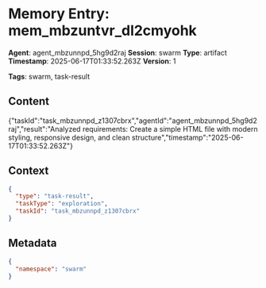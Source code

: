 # Memory Entry: mem_mbzuntvr_dl2cmyohk

**Agent**: agent_mbzunnpd_5hg9d2raj
**Session**: swarm
**Type**: artifact
**Timestamp**: 2025-06-17T01:33:52.263Z
**Version**: 1

**Tags**: swarm, task-result

## Content

{"taskId":"task_mbzunnpd_z1307cbrx","agentId":"agent_mbzunnpd_5hg9d2raj","result":"Analyzed requirements: Create a simple HTML file with modern styling, responsive design, and clean structure","timestamp":"2025-06-17T01:33:52.263Z"}

## Context

```json
{
  "type": "task-result",
  "taskType": "exploration",
  "taskId": "task_mbzunnpd_z1307cbrx"
}
```

## Metadata

```json
{
  "namespace": "swarm"
}
```
